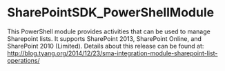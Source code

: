 # SharePointSDK_PowerShellModule
This PowerShell module provides activities that can be used to manage Sharepoint lists. It supports SharePoint 2013, SharePoint Online, and SharePoint 2010 (Limited). Details about this release can be found at: http://blog.tyang.org/2014/12/23/sma-integration-module-sharepoint-list-operations/
